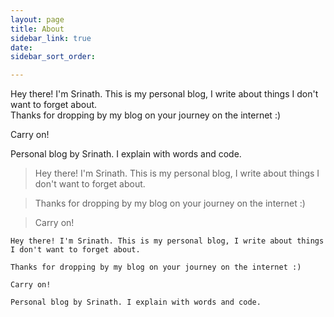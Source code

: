 ```yaml
---
layout: page
title: About
sidebar_link: true
date: 
sidebar_sort_order: 

---
```

<div class="message"> 

Hey there! I'm Srinath. This is my personal blog, I write about things I don't want to forget about.
<br>
Thanks for dropping by my blog on your journey on the internet :) 
 
</div>
<p class="message"> 


Carry on!

Personal blog by Srinath. I explain with words and code. 

</p>


> Hey there! I'm Srinath. This is my personal blog, I write about things I don't want to forget about.

> Thanks for dropping by my blog on your journey on the internet :) 

> Carry on!


>
>
>


```
Hey there! I'm Srinath. This is my personal blog, I write about things I don't want to forget about.

Thanks for dropping by my blog on your journey on the internet :) 

Carry on!

Personal blog by Srinath. I explain with words and code. 
```